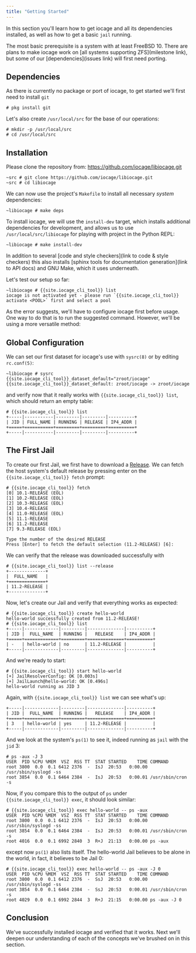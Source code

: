 ```yaml
---
title: "Getting Started"
---
```


In this section you'll learn how to get iocage and all its dependencies installed, as well as how to get a basic `jail` running.

The most basic prerequisite is a system with at least FreeBSD 10.
There are plans to make iocage work on [all systems supporting ZFS](milestone link), but some of our [dependencies](issues link) will first need porting.

## Dependencies

As there is currently no package or port of iocage, to get started we'll first need to install `git`

```shell-session
# pkg install git
```

Let's also create `/usr/local/src` for the base of our operations:

```shell-session
# mkdir -p /usr/local/src
# cd /usr/local/src
```

## Installation

Please clone the repository from: https://github.com/iocage/libiocage.git

```shell-session
~src # git clone https://github.com/iocage/libiocage.git
~src # cd libiocage
```

We can now use the project's `Makefile` to install all necessary *system* dependencies:

```shell-session
~libiocage # make deps
```

To install iocage, we will use the `install-dev` target, which installs additional dependencies for development, and allows us to use `/usr/local/src/libiocage` for playing with project in the Python REPL:

```shell-session
~libiocage # make install-dev
```

In addition to several [code and style checkers](link to code & style checkers) this also installs [sphinx tools for documentation generation](link to API docs) and GNU Make, which it uses underneath.

Let's test our setup so far:

```shell-session
~libiocage # {{site.iocage_cli_tool}} list
iocage is not activated yet - please run `{{site.iocage_cli_tool}} activate <POOL>` first and select a pool
```

As the error suggests, we'll have to configure iocage first before usage.
One way to do that is to run the suggested command.
However, we'll be using a more versatile method:

## Global Configuration

We can set our first dataset for iocage's use with `sysrc(8)` or by editing `rc.conf(5)`:

```shell-session
~libiocage # sysrc {{site.iocage_cli_tool}}_dataset_default="zroot/iocage"
{{site.iocage_cli_tool}}_dataset_default: zroot/iocage -> zroot/iocage
```

and verify now that it really works with `{{site.iocage_cli_tool}} list`, which should return an empty table:

```shell-session
# {{site.iocage_cli_tool}} list
+-----|-----------|---------|---------|----------+
| JID | FULL_NAME | RUNNING | RELEASE | IP4_ADDR |
+=====+===========+=========+=========+==========+
+-----|-----------|---------|---------|----------+
```

## The First Jail

To create our first Jail, we first have to download a [Release](../library-essentials/#release).
We can fetch the host system's default release by pressing enter on the `{{site.iocage_cli_tool}} fetch` prompt:

```shell-session
# {{site.iocage_cli_tool}} fetch
[0] 10.1-RELEASE (EOL)
[1] 10.2-RELEASE (EOL)
[2] 10.3-RELEASE (EOL)
[3] 10.4-RELEASE
[4] 11.0-RELEASE (EOL)
[5] 11.1-RELEASE
[6] 11.2-RELEASE
[7] 9.3-RELEASE (EOL)

Type the number of the desired RELEASE
Press [Enter] to fetch the default selection (11.2-RELEASE) [6]:
```

We can verify that the release was downloaded successfully with

```shell-session
# {{site.iocage_cli_tool}} list --release
+--------------+
|  FULL_NAME   |
+==============+
| 11.2-RELEASE |
+--------------+
```

Now, let's create our Jail and verify that everything works as expected:

```shell-session
# {{site.iocage_cli_tool}} create hello-world
hello-world successfully created from 11.2-RELEASE!
# {{site.iocage_cli_tool}} list
+-----|-------------|---------|--------------|----------+
| JID |  FULL_NAME  | RUNNING |   RELEASE    | IP4_ADDR |
+=====+=============+=========+==============+==========+
| -   | hello-world | no      | 11.2-RELEASE |          |
+-----|-------------|---------|--------------|----------+
```

And we're ready to start:

```shell-session
# {{site.iocage_cli_tool}} start hello-world
[+] JailResolverConfig: OK [0.003s]
[+] JailLaunch@hello-world: OK [0.496s]
hello-world running as JID 3
```

Again, with `{{site.iocage_cli_tool}} list` we can see what's up:

```shell-session
+-----|-------------|---------|--------------|----------+
| JID |  FULL_NAME  | RUNNING |   RELEASE    | IP4_ADDR |
+=====+=============+=========+==============+==========+
| 3   | hello-world | yes     | 11.2-RELEASE |          |
+-----|-------------|---------|--------------|----------+
```

And we look at the system's `ps(1)` to see it, indeed running as `jail` with the `jid` 3:

```shell-session
# ps -aux -J 3
USER  PID %CPU %MEM  VSZ  RSS TT  STAT STARTED    TIME COMMAND
root 3800  0.0  0.1 6412 2376  -  IsJ  20:53   0:00.00 /usr/sbin/syslogd -ss
root 3854  0.0  0.1 6464 2384  -  IsJ  20:53   0:00.01 /usr/sbin/cron -s
```

Now, if you compare this to the output of `ps` under `{{site.iocage_cli_tool}} exec`, it should look similar:

```shell-session
# {{site.iocage_cli_tool}} exec hello-world -- ps -aux
USER  PID %CPU %MEM  VSZ  RSS TT  STAT STARTED    TIME COMMAND
root 3800  0.0  0.1 6412 2376  -  IsJ  20:53   0:00.00 /usr/sbin/syslogd -ss
root 3854  0.0  0.1 6464 2384  -  IsJ  20:53   0:00.01 /usr/sbin/cron -s
root 4016  0.0  0.1 6992 2840  3  R+J  21:13   0:00.00 ps -aux
```

except now `ps(1)` also lists itself.
The hello-world Jail believes to be alone in the world, in fact, it believes to be Jail 0:

```shell-session
# {{site.iocage_cli_tool}} exec hello-world -- ps -aux -J 0
USER  PID %CPU %MEM  VSZ  RSS TT  STAT STARTED    TIME COMMAND
root 3800  0.0  0.1 6412 2376  -  SsJ  20:53   0:00.00 /usr/sbin/syslogd -ss
root 3854  0.0  0.1 6464 2384  -  SsJ  20:53   0:00.01 /usr/sbin/cron -s
root 4029  0.0  0.1 6992 2844  3  R+J  21:15   0:00.00 ps -aux -J 0
```

## Conclusion

We've successfully installed iocage and verified that it works.
Next we'll deepen our understanding of each of the concepts we've brushed on in this section.

